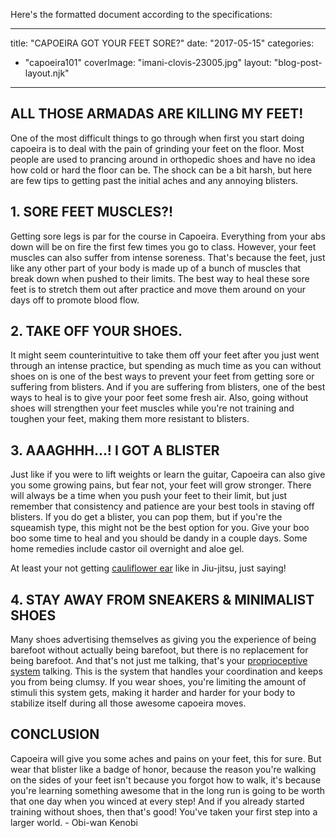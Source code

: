 Here's the formatted document according to the specifications:

---
title: "CAPOEIRA GOT YOUR FEET SORE?"
date: "2017-05-15"
categories: 
  - "capoeira101"
coverImage: "imani-clovis-23005.jpg"
layout: "blog-post-layout.njk"
---

## ALL THOSE ARMADAS ARE KILLING MY FEET!

One of the most difficult things to go through when first you start doing capoeira is to deal with the pain of grinding your feet on the floor. Most people are used to prancing around in orthopedic shoes and have no idea how cold or hard the floor can be. The shock can be a bit harsh, but here are few tips to getting past the initial aches and any annoying blisters.

## 1\. SORE FEET MUSCLES?! 

Getting sore legs is par for the course in Capoeira. Everything from your abs down will be on fire the first few times you go to class. However, your feet muscles can also suffer from intense soreness. That's because the feet, just like any other part of your body is made up of a bunch of muscles that break down when pushed to their limits. The best way to heal these sore feet is to stretch them out after practice and move them around on your days off to promote blood flow.

## 2\. TAKE OFF YOUR SHOES.

It might seem counterintuitive to take them off your feet after you just went through an intense practice, but spending as much time as you can without shoes on is one of the best ways to prevent your feet from getting sore or suffering from blisters. And if you are suffering from blisters, one of the best ways to heal is to give your poor feet some fresh air. Also, going without shoes will strengthen your feet muscles while you're not training and toughen your feet, making them more resistant to blisters.

## 3\. AAAGHHH...! I GOT A BLISTER

Just like if you were to lift weights or learn the guitar, Capoeira can also give you some growing pains, but fear not, your feet will grow stronger. There will always be a time when you push your feet to their limit, but just remember that consistency and patience are your best tools in staving off blisters. If you do get a blister, you can pop them, but if you're the squeamish type, this might not be the best option for you. Give your boo boo some time to heal and you should be dandy in a couple days. Some home remedies include castor oil overnight and aloe gel.

At least your not getting [cauliflower ear](https://www.google.com/search?q=cauliflower+ear&source=lnms&tbm=isch&sa=X&ved=0ahUKEwjVmL3c5-bTAhVmwYMKHelKChgQ_AUICigB&biw=1056&bih=659) like in Jiu-jitsu, just saying!

## 4\. STAY AWAY FROM SNEAKERS & MINIMALIST SHOES

Many shoes advertising themselves as giving you the experience of being barefoot without actually being barefoot, but there is no replacement for being barefoot. And that's not just me talking, that's your [proprioceptive system](https://en.wikipedia.org/wiki/Proprioception#cite_note-13) talking. This is the system that handles your coordination and keeps you from being clumsy. If you wear shoes, you're limiting the amount of stimuli this system gets, making it harder and harder for your body to stabilize itself during all those awesome capoeira moves.

## CONCLUSION

Capoeira will give you some aches and pains on your feet, this for sure. But wear that blister like a badge of honor, because the reason you're walking on the sides of your feet isn't because you forgot how to walk, it's because you're learning something awesome that in the long run is going to be worth that one day when you winced at every step! And if you already started training without shoes, then that's good! You've taken your first step into a larger world. - Obi-wan Kenobi